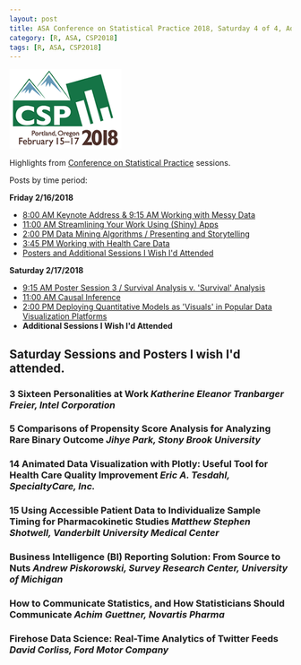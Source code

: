 ```yaml
---
layout: post
title: ASA Conference on Statistical Practice 2018, Saturday 4 of 4, Additional Sessions I Wish I'd Attended
category: [R, ASA, CSP2018]
tags: [R, ASA, CSP2018]
---
```


![CSP Conf Logo](/images/csp2018.png "Conference Logo")

Highlights from [Conference on Statistical Practice](https://ww2.amstat.org/meetings/csp/2018/index.cfm) sessions. 

Posts by time period:

**Friday 2/16/2018**
* [8:00 AM Keynote Address & 9:15 AM Working with Messy Data](https://dgarmat.github.io/CSP2018-Fri-8am/)
* [11:00 AM Streamlining Your Work Using (Shiny) Apps](https://dgarmat.github.io/CSP2018-Fri-11am/)
* [2:00 PM Data Mining Algorithms / Presenting and Storytelling](https://dgarmat.github.io/CSP2018-Fri-2pm/)
* [3:45 PM Working with Health Care Data](https://dgarmat.github.io/CSP2018-Fri-345pm/)
* [Posters and Additional Sessions I Wish I'd Attended](https://dgarmat.github.io/CSP2018-Fri-Additional/)

**Saturday 2/17/2018**
* [9:15 AM Poster Session 3 / Survival Analysis v. 'Survival' Analysis](https://dgarmat.github.io/CSP2018-Sat-915am/)
* [11:00 AM Causal Inference](https://dgarmat.github.io/CSP2018-Sat-11am/)
* [2:00 PM Deploying Quantitative Models as 'Visuals' in Popular Data Visualization Platforms](https://dgarmat.github.io/CSP2018-Sat-2pm/)
* **Additional Sessions I Wish I'd Attended**

## Saturday Sessions and Posters I wish I'd attended. 

### 	3 Sixteen Personalities at Work *Katherine Eleanor Tranbarger Freier, Intel Corporation*

### 	5 Comparisons of Propensity Score Analysis for Analyzing Rare Binary Outcome *Jihye Park, Stony Brook University*

### 	14 Animated Data Visualization with Plotly: Useful Tool for Health Care Quality Improvement *Eric A. Tesdahl, SpecialtyCare, Inc.*

### 	15 Using Accessible Patient Data to Individualize Sample Timing for Pharmacokinetic Studies *Matthew Stephen Shotwell, Vanderbilt University Medical Center*

### 	Business Intelligence (BI) Reporting Solution: From Source to Nuts *Andrew Piskorowski, Survey Research Center, University of Michigan*

### How to Communicate Statistics, and How Statisticians Should Communicate *Achim Guettner, Novartis Pharma*

### Firehose Data Science: Real-Time Analytics of Twitter Feeds *David Corliss, Ford Motor Company*




